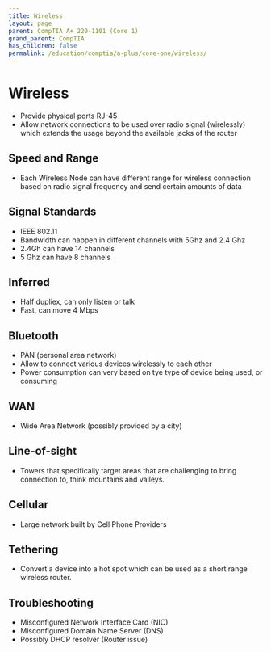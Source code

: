 ```yaml
---
title: Wireless 
layout: page
parent: CompTIA A+ 220-1101 (Core 1)
grand_parent: CompTIA
has_children: false
permalink: /education/comptia/a-plus/core-one/wireless/
---
```

# Wireless

- Provide physical ports RJ-45
- Allow network connections to be used over radio signal (wirelessly) which extends the usage beyond the available jacks of the router

## Speed and Range

- Each Wireless Node can have different range for wireless connection based on radio signal frequency and send certain amounts of data

## Signal Standards

- IEEE 802.11
- Bandwidth can happen in different channels with 5Ghz and 2.4 Ghz
- 2.4Gh can have 14 channels
- 5 Ghz can have 8 channels

## Inferred

- Half dupliex, can only listen or talk
- Fast, can move 4 Mbps

## Bluetooth

- PAN (personal area network)
- Allow to connect various devices wirelessly to each other
- Power consumption can very based on tye type of device being used, or consuming

## WAN

- Wide Area Network (possibly provided by a city)

## Line-of-sight

- Towers that specifically target areas that are challenging to bring connection to, think mountains and valleys.

## Cellular

- Large network built by Cell Phone Providers

## Tethering

- Convert a device into a hot spot which can be used as a short range wireless router.

## Troubleshooting

- Misconfigured Network Interface Card (NIC)
- Misconfigured Domain Name Server (DNS)
- Possibly DHCP resolver (Router issue)
